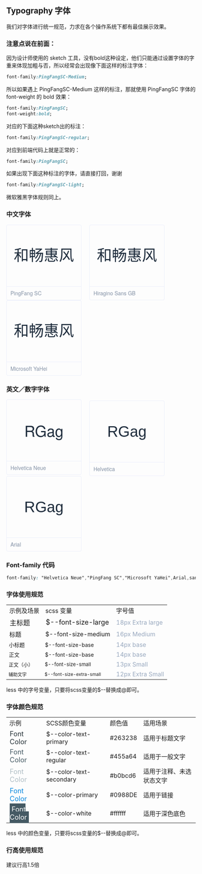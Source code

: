 <style>
  .demo-typo-box {
    height: 200px;
    width: 200px;
    position: relative;
    border: 1px solid #eaeefb;
    font-size: 40px;
    color: #1f2d3d;
    text-align: center;
    line-height: 162px;
    padding-bottom: 36px;
    box-sizing: border-box;
    display: inline-block;
    margin-right: 17px;
    border-radius: 4px;

    .name {
      position: absolute;
      bottom: 0;
      width: 100%;
      height: 35px;
      border-top: 1px solid #eaeefb;
      font-size: 14px;
      color: #8492a6;
      line-height: 35px;
      text-align: left;
      text-indent: 10px;
      font-family: 'Helvetica Neue';
    }
  }
  .demo-typo-size {
    .h1 {
      font-size: 18px;
    }
    .h2 {
      font-size: 16px;
    }
    .h3 {
      font-size: 14px;
    }
    .text-regular {
      font-size: 14px;
    }
    .text-small {
      font-size: 13px;
    }
    .text-smaller {
      font-size: 12px;
    }
    .color-dark-light {
      color: #99a9bf;
    }
  }
  #demo-font-color{
    .text{
      font-size: 18px;
    }
    .color-263{
      color: #263238;
    }
    .color-455{
      color: #455a64;
    }
    .color-b0b{
      color:#b0bec5;
    }
    .color-098{
      color:#0988DE;
    }
    .dark-bg{
      padding:5px;
      background-color: #455a64;
    }
    .color-fff{
      color:#fff;
    }
  }
  .typo-PingFang {
    font-family: 'PingFang SC';
  }
  .typo-Hiragino {
    font-family: 'Hiragino Sans GB';
  }
  .typo-Microsoft {
    font-family: 'Microsoft YaHei';
  }
  /* 英文 */
  .typo-Helvetica-Neue {
    font-family: 'Helvetica Neue';
  }
  .typo-Helvetica {
    font-family: 'Helvetica';
  }
  .typo-Arial {
    font-family: 'Arial';
  }
</style>

## Typography 字体

我们对字体进行统一规范，力求在各个操作系统下都有最佳展示效果。

### 注意点说在前面：
因为设计师使用的 sketch 工具，没有bold这种设定，他们只能通过设置字体的字重来体现加粗与否，所以经常会出现像下面这样的标注字体：
```css
font-family:PingFangSC-Medium;
```
所以如果遇上 PingFangSC-Medium 这样的标注，那就使用 PingFangSC 字体的 font-weight 的 bold 效果：
```css
font-family:PingFangSC;
font-weight:bold;
```
对应的下面这种sketch出的标注：
```css
font-family:PingFangSC-regular;
```
对应到前端代码上就是正常的：
```css
font-family:PingFangSC;
```
如果出现下面这种标注的字体，请直接打回，谢谢
```css
font-family:PingFangSC-light;
```

微软雅黑字体规则同上。

### 中文字体

<div class="demo-typo-box typo-PingFang">
  和畅惠风
  <div class="name">PingFang SC</div>
</div>
<div class="demo-typo-box typo-Hiragino">
  和畅惠风
  <div class="name">Hiragino Sans GB</div>
</div>
<div class="demo-typo-box typo-Microsoft">
  和畅惠风
  <div class="name">Microsoft YaHei</div>
</div>

### 英文／数字字体

<div class="demo-typo-box typo-Helvetica-neue">
  RGag
  <div class="name">Helvetica Neue</div>
</div>
<div class="demo-typo-box typo-Helvetica">
  RGag
  <div class="name">Helvetica</div>
</div>
<div class="demo-typo-box typo-Arial">
  RGag
  <div class="name">Arial</div>
</div>

### Font-family 代码

```css
font-family: "Helvetica Neue","PingFang SC","Microsoft YaHei",Arial,sans-serif;
```

### 字体使用规范

<table class="demo-typo-size">
  <tbody>
    <tr>
      <td>示例及场景</td>
      <td>scss 变量</td>
      <td>字号值</td>
    </tr>
    <tr>
      <td class="h1">主标题</td>
      <td class="h1">$--font-size-large</td>
      <td class="color-dark-light">18px  Extra large</td>
    </tr>
    <tr>
      <td class="h2">标题</td>
      <td class="h2">$--font-size-medium</td>
      <td class="color-dark-light">16px Medium</td>
    </tr>
    <tr>
      <td class="h3">小标题</td>
      <td class="h3">$--font-size-base</td>
      <td class="color-dark-light">14px base</td>
    </tr>
    <tr>
      <td class="text-regular">正文</td>
      <td class="text-regular">$--font-size-base</td>
      <td class="color-dark-light">14px base</td>
    </tr>
    <tr>
      <td class="text-small">正文（小）</td>
      <td class="text-small">$--font-size-small</td>
      <td class="color-dark-light">13px Small</td>
    </tr>
    <tr>
      <td class="text-smaller">辅助文字</td>
      <td class="text-smaller">$--font-size-extra-small</td>
      <td class="color-dark-light">12px Extra Small</td>
    </tr>
  </tbody>
</table>

less 中的字号变量，只要将scss变量的$--替换成@即可。

### 字体颜色规范
<table id="demo-font-color">
  <tbody>
    <tr>
      <td>示例</td>
      <td>SCSS颜色变量</td>
      <td>颜色值</td>
      <td>适用场景</td>
    </tr>
    <tr>
      <td class="text color-263">Font Color</td>
      <td class="key">$--color-text-primary</td>
      <td class="value">#263238</td>
      <td class="note">适用于标题文字</td>
    </tr>
    <tr>
      <td class="text color-455">Font Color</td>
      <td class="key">$--color-text-regular</td>
      <td class="value">#455a64</td>
      <td class="note">适用于一般文字</td>
    </tr>
    <tr>
      <td class="text color-b0b">Font Color</td>
      <td class="key">$--color-text-secondary</td>
      <td class="value">#b0bcd6</td>
      <td class="note">适用于注释、未选状态文字</td>
    </tr>
    <tr>
      <td class="text color-098">Font Color</td>
      <td class="key">$--color-primary</td>
      <td class="value">#0988DE</td>
      <td class="note">适用于链接</td>
    </tr>
    <tr>
      <td class="text color-fff"><span class="dark-bg">Font Color</span></td>
      <td class="key">$--color-white</td>
      <td class="value">#ffffff</td>
      <td class="note">适用于深色底色</td>
    </tr>
  </tbody>
</table>

less 中的颜色变量，只要将scss变量的$--替换成@即可。

### 行高使用规范

建议行高1.5倍
